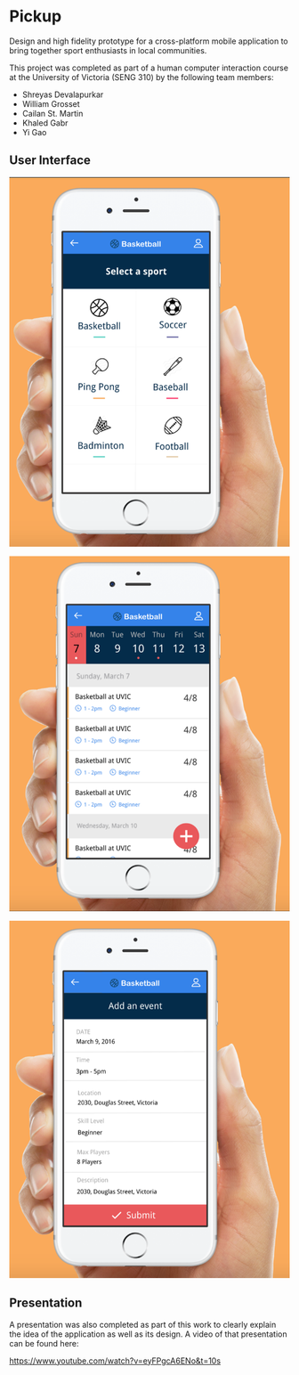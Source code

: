 # Pickup

Design and high fidelity prototype for a cross-platform mobile application to bring together sport enthusiasts in local communities.

This project was completed as part of a human computer interaction course at the University of Victoria (SENG 310) by the following team members:

- Shreyas Devalapurkar
- William Grosset
- Cailan St. Martin
- Khaled Gabr
- Yi Gao

## User Interface

![Main screen](/images/main_1.png)

![Events screen](/images/main.png)

![Add event screen](/images/add_event.png)

## Presentation

A presentation was also completed as part of this work to clearly explain the idea of the application as well as its design. A video of that presentation can be found here:

https://www.youtube.com/watch?v=eyFPgcA6ENo&t=10s
